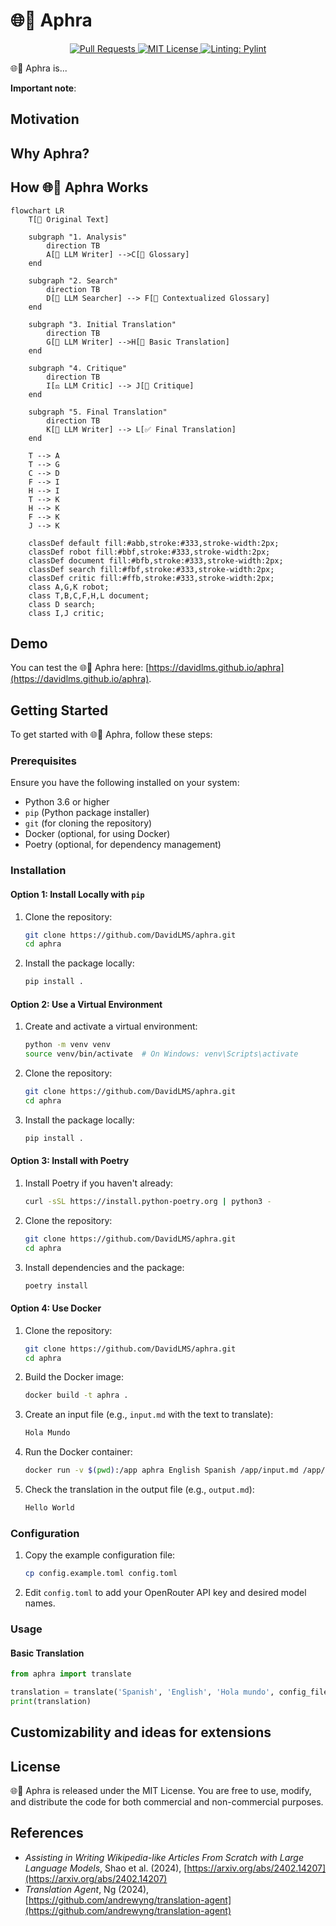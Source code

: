 # 🌐💬 Aphra

<p align="center">
  <a href="https://github.com/DavidLMS/aphra/pulls">
    <img src="https://img.shields.io/badge/PRs-welcome-brightgreen.svg?longCache=true" alt="Pull Requests">
  </a>
  <a href="LICENSE">
      <img src="https://img.shields.io/badge/License-MIT-yellow.svg?longCache=true" alt="MIT License">
    </a>
    <a href="https://github.com/pylint-dev/pylint">
      <img src="https://img.shields.io/badge/linting-pylint-yellowgreen?longCache=true" alt="Linting: Pylint">
    </a>
</p>

🌐💬 Aphra is...

**Important note**:

## Motivation

## Why Aphra?

## How 🌐💬 Aphra Works

```mermaid
flowchart LR
    T[📄 Original Text]
    
    subgraph "1. Analysis"
        direction TB
        A[🤖 LLM Writer] -->C[📄 Glossary]
    end
    
    subgraph "2. Search"
        direction TB
        D[🔎 LLM Searcher] --> F[📄 Contextualized Glossary]
    end
    
    subgraph "3. Initial Translation"
        direction TB
        G[🤖 LLM Writer] -->H[📝 Basic Translation]
    end
    
    subgraph "4. Critique"
        direction TB
        I[⚖️ LLM Critic] --> J[💬 Critique]
    end
    
    subgraph "5. Final Translation"
        direction TB
        K[🤖 LLM Writer] --> L[✅ Final Translation]
    end

    T --> A
    T --> G
    C --> D
    F --> I
    H --> I
    T --> K
    H --> K
    F --> K
    J --> K
    
    classDef default fill:#abb,stroke:#333,stroke-width:2px;
    classDef robot fill:#bbf,stroke:#333,stroke-width:2px;
    classDef document fill:#bfb,stroke:#333,stroke-width:2px;
    classDef search fill:#fbf,stroke:#333,stroke-width:2px;
    classDef critic fill:#ffb,stroke:#333,stroke-width:2px;
    class A,G,K robot;
    class T,B,C,F,H,L document;
    class D search;
    class I,J critic;
```

## Demo

You can test the 🌐💬 Aphra here: [https://davidlms.github.io/aphra](https://davidlms.github.io/aphra).

## Getting Started

To get started with 🌐💬 Aphra, follow these steps:

### Prerequisites

Ensure you have the following installed on your system:
- Python 3.6 or higher
- `pip` (Python package installer)
- `git` (for cloning the repository)
- Docker (optional, for using Docker)
- Poetry (optional, for dependency management)

### Installation

#### Option 1: Install Locally with `pip`

1. Clone the repository:
    ```bash
    git clone https://github.com/DavidLMS/aphra.git
    cd aphra
    ```

2. Install the package locally:
    ```bash
    pip install .
    ```

#### Option 2: Use a Virtual Environment

1. Create and activate a virtual environment:
    ```bash
    python -m venv venv
    source venv/bin/activate  # On Windows: venv\Scripts\activate
    ```

2. Clone the repository:
    ```bash
    git clone https://github.com/DavidLMS/aphra.git
    cd aphra
    ```

3. Install the package locally:
    ```bash
    pip install .
    ```

#### Option 3: Install with Poetry

1. Install Poetry if you haven't already:
    ```bash
    curl -sSL https://install.python-poetry.org | python3 -
    ```

2. Clone the repository:
    ```bash
    git clone https://github.com/DavidLMS/aphra.git
    cd aphra
    ```

3. Install dependencies and the package:
    ```bash
    poetry install
    ```

#### Option 4: Use Docker

1. Clone the repository:
    ```bash
    git clone https://github.com/DavidLMS/aphra.git
    cd aphra
    ```

2. Build the Docker image:
    ```bash
    docker build -t aphra .
    ```

3. Create an input file (e.g., `input.md` with the text to translate):
    ```markdown
    Hola Mundo
    ```

4. Run the Docker container:
    ```bash
    docker run -v $(pwd):/app aphra English Spanish /app/input.md /app/output.md
    ```

5. Check the translation in the output file (e.g., `output.md`):
    ```markdown
    Hello World
    ```

### Configuration

1. Copy the example configuration file:
    ```bash
    cp config.example.toml config.toml
    ```

2. Edit `config.toml` to add your OpenRouter API key and desired model names.

### Usage

#### Basic Translation

```python
from aphra import translate

translation = translate('Spanish', 'English', 'Hola mundo', config_file='config.toml', log_calls=False)
print(translation)
```

## Customizability and ideas for extensions

## License

🌐💬 Aphra is released under the MIT License. You are free to use, modify, and distribute the code for both commercial and non-commercial purposes.

## References

- *Assisting in Writing Wikipedia-like Articles From Scratch with Large Language Models*, Shao et al. (2024), [https://arxiv.org/abs/2402.14207](https://arxiv.org/abs/2402.14207)
- *Translation Agent*, Ng (2024), [https://github.com/andrewyng/translation-agent](https://github.com/andrewyng/translation-agent)